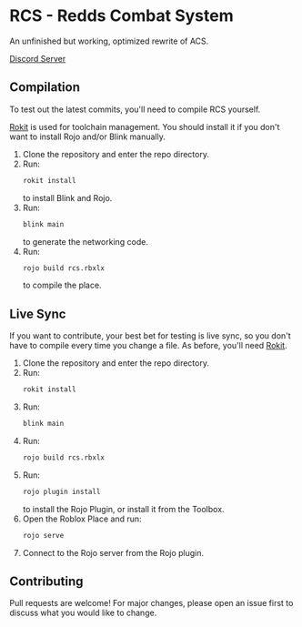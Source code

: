 # RCS - Redds Combat System

An unfinished but working, optimized rewrite of ACS.

[Discord Server](https://discord.gg/6rV3bdV9dP)

## Compilation

To test out the latest commits, you'll need to compile RCS yourself.

[Rokit](https://github.com/rojo-rbx/rokit) is used for toolchain management. You should install it if you don't want to install Rojo and/or Blink manually.

1. Clone the repository and enter the repo directory.
2. Run:
   ```sh
   rokit install
   ```
   to install Blink and Rojo.
3. Run:
   ```sh
   blink main
   ```
   to generate the networking code.
4. Run:
   ```sh
   rojo build rcs.rbxlx
   ```
   to compile the place.

## Live Sync

If you want to contribute, your best bet for testing is live sync, so you don't have to compile every time you change a file. As before, you'll need [Rokit](https://github.com/rojo-rbx/rokit).

1. Clone the repository and enter the repo directory.
2. Run:
   ```sh
   rokit install
   ```
3. Run:
   ```sh
   blink main
   ```
4. Run:
   ```sh
   rojo build rcs.rbxlx
   ```
5. Run:
   ```sh
   rojo plugin install
   ```
   to install the Rojo Plugin, or install it from the Toolbox.
6. Open the Roblox Place and run:
   ```sh
   rojo serve
   ```
7. Connect to the Rojo server from the Rojo plugin.

## Contributing
Pull requests are welcome! For major changes, please open an issue first to discuss what you would like to change.

